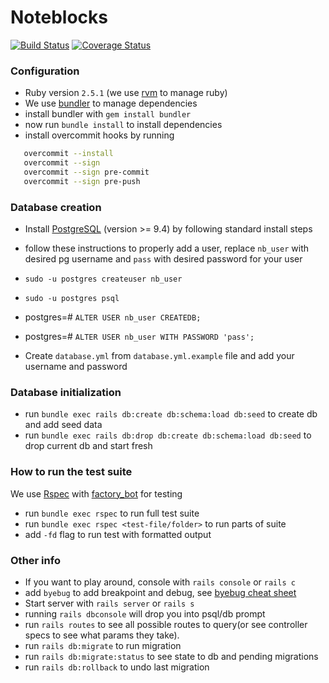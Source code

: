 # Noteblocks

[![Build Status](https://travis-ci.org/noteblocks/noteblocks.svg?branch=master)](https://travis-ci.org/noteblocks/noteblocks)
[![Coverage Status](https://coveralls.io/repos/github/noteblocks/noteblocks/badge.svg)](https://coveralls.io/github/noteblocks/noteblocks)

### Configuration
- Ruby version `2.5.1` (we use [rvm](https://rvm.io/) to manage ruby)
- We use [bundler](http://bundler.io/) to manage dependencies
- install bundler with `gem install bundler`
- now run `bundle install` to install dependencies
- install overcommit hooks by running 
 ```sh
    overcommit --install
    overcommit --sign
    overcommit --sign pre-commit
    overcommit --sign pre-push
 ```
    

### Database creation
- Install [PostgreSQL](http://postgresql.com/) (version >= 9.4) by following standard install steps

- follow these instructions to properly add a user,
replace `nb_user` with desired pg username and `pass` with desired password for your user
- `sudo -u postgres createuser nb_user`
- `sudo -u postgres psql`
- postgres=# `ALTER USER nb_user CREATEDB;`
- postgres=# `ALTER USER nb_user WITH PASSWORD 'pass';`
- Create `database.yml` from `database.yml.example` file and add your username and password

### Database initialization
- run `bundle exec rails db:create db:schema:load db:seed` to create db and add seed data
- run `bundle exec rails db:drop db:create db:schema:load db:seed` to drop current db and start fresh

### How to run the test suite
We use [Rspec](http://rspec.info/) with [factory_bot](https://github.com/thoughtbot/factory_bot) for testing

- run `bundle exec rspec` to run full test suite
- run `bundle exec rspec <test-file/folder>` to run parts of suite
- add `-fd` flag to run test with formatted output

### Other info
- If you want to play around, console with `rails console` or `rails c`
- add `byebug` to add breakpoint and debug, see [byebug cheat sheet](https://github.com/deivid-rodriguez/byebug/blob/master/GUIDE.md)
- Start server with `rails server` or `rails s`
- running `rails dbconsole` will drop you into psql/db prompt
- run `rails routes` to see all possible routes to query(or see controller
  specs to see what params they take).
- run `rails db:migrate` to run migration
- run `rails db:migrate:status` to see state to db and pending migrations
- run `rails db:rollback` to undo last migration